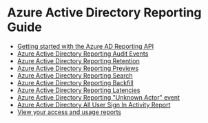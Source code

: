 <properties
   pageTitle="Azure Active Directory Reporting Guide | Microsoft Azure"
   description="A guide containing all Azure Active Directory Reporting articles"
   services="active-directory"
   documentationCenter=""
   authors="kenhoff"
   manager="mbaldwin"
   editor=""/>

<tags
   ms.service="active-directory"
   ms.devlang="na"
   ms.topic="article"
   ms.tgt_pltfrm="na"
   ms.workload="identity"
   ms.date="12/07/2015"
   ms.author="kenhoff"/>


# Azure Active Directory Reporting Guide

 - [Getting started with the Azure AD Reporting API](active-directory-reporting-api-getting-started.md)
 - [Azure Active Directory Reporting Audit Events](active-directory-reporting-audit-events.md)
 - [Azure Active Directory Reporting Retention](active-directory-reporting-retention.md)
 - [Azure Active Directory Reporting Previews](active-directory-reporting-previews.md)
 - [Azure Active Directory Reporting Search](active-directory-reporting-search.md)
 - [Azure Active Directory Reporting Backfill](active-directory-reporting-backfill.md)
 - [Azure Active Directory Reporting Latencies](active-directory-reporting-latencies.md)
 - [Azure Active Directory Reporting "Unknown Actor" event](active-directory-reporting-unknown-actor.md)
 - [Azure Active Directory All User Sign In Activity Report](active-directory-reporting-all-user-sign-in-activity-report.md)
 - [View your access and usage reports](active-directory-view-access-usage-reports.md)




<!--HONumber=Mar16_HO4-->



